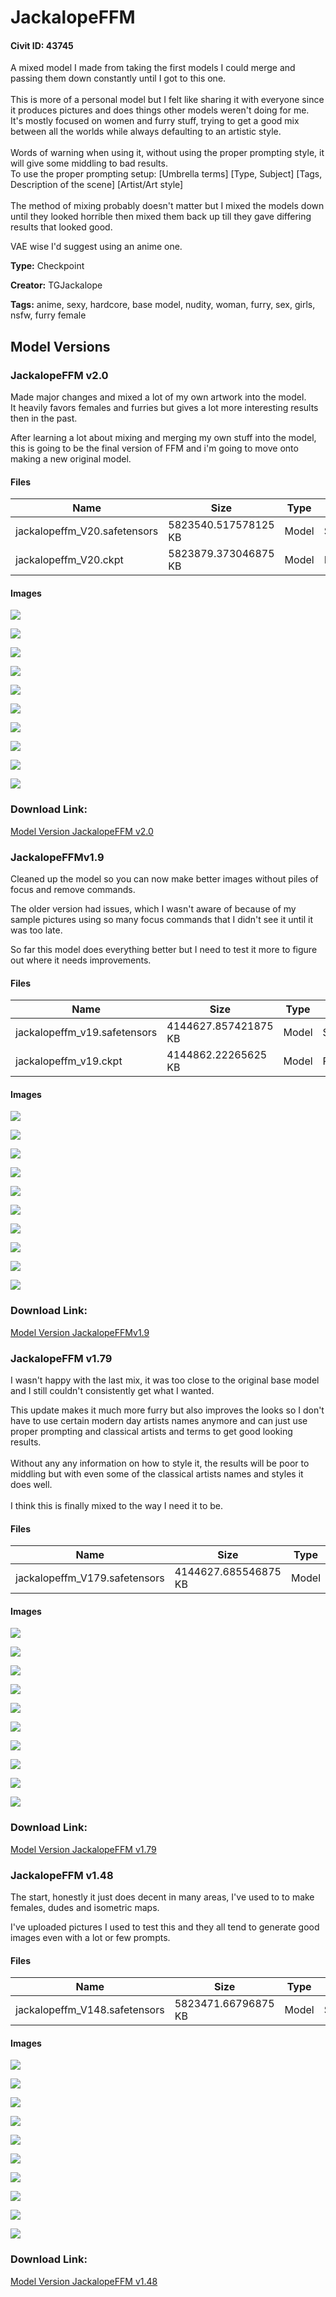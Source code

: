 # JackalopeFFM

#### Civit ID: 43745

<p>A mixed model I made from taking the first models I could merge and passing them down constantly until I got to this one.<br /><br />This is more of a personal model but I felt like sharing it with everyone since it produces pictures and does things other models weren't doing for me.<br />It's mostly focused on women and furry stuff, trying to get a good mix between all the worlds while always defaulting to an artistic style.<br /><br />Words of warning when using it, without using the proper prompting style, it will give some middling to bad results.<br />To use the proper prompting setup: [Umbrella terms] [Type, Subject] [Tags, Description of the scene] [Artist/Art style]<br /><br />The method of mixing probably doesn't matter but I mixed the models down until they looked horrible then mixed them back up till they gave differing results that looked good.</p><p></p><p>VAE wise I'd suggest using an anime one.</p>

**Type:** Checkpoint

**Creator:** TGJackalope

**Tags:** anime, sexy, hardcore, base model, nudity, woman, furry, sex, girls, nsfw, furry female

## Model Versions

### JackalopeFFM v2.0

<p>Made major changes and mixed a lot of my own artwork into the model.<br />It heavily favors females and furries but gives a lot more interesting results then in the past.</p><p>After learning a lot about mixing and merging my own stuff into the model, this is going to be the final version of FFM and i'm going to move onto making a new original model.</p>

#### Files

| Name | Size | Type | Format | Download Url | AutoV1 | AutoV2 | SHA256 | CRC32 | BLAKE3 |
| --- | --- | --- | --- | --- | --- | --- | --- | --- | --- |
| jackalopeffm_V20.safetensors | 5823540.517578125 KB | Model | SafeTensor | https://civitai.com/api/download/models/69959 | A8285EA9 | 02026B47EC | 02026B47ECA0C39DA21F64A849FC14A06F26DC250E6050D69C97751F98F20498 | 7C41E86A | F0C68367ED3D67C1D3B9D228C6ACC91943B26DBA2F257800927BE124D783C876 |
| jackalopeffm_V20.ckpt | 5823879.373046875 KB | Model | PickleTensor | https://civitai.com/api/download/models/69959?type=Model&format=PickleTensor&size=full&fp=fp16 | 93240C84 | 7F2354314C | 7F2354314C834B055D3EE28F3E1761B2A931ED56F9AC1BB542438E0528641C71 | 537B75F4 | A98000509EC96FB4B05CB12747F028537E70743EB4F74B3CD75E9A0B2B25BDCA |

#### Images

<p><img src="https://image.civitai.com/xG1nkqKTMzGDvpLrqFT7WA/76ac5a58-7f0d-486b-bc6c-4efbb9f6c8b9/width=450/781852.jpeg" /></p>

<p><img src="https://image.civitai.com/xG1nkqKTMzGDvpLrqFT7WA/f5d5d426-3edd-480d-a4f1-6f76644c31d8/width=450/781857.jpeg" /></p>

<p><img src="https://image.civitai.com/xG1nkqKTMzGDvpLrqFT7WA/94d45c6b-7d6d-41c9-8ebb-dcec9dcc3d9c/width=450/781846.jpeg" /></p>

<p><img src="https://image.civitai.com/xG1nkqKTMzGDvpLrqFT7WA/b6935410-98d7-4142-8f12-1371102bc5b7/width=450/781850.jpeg" /></p>

<p><img src="https://image.civitai.com/xG1nkqKTMzGDvpLrqFT7WA/60a41fb3-c9b3-4dc8-b486-85968e50e182/width=450/781854.jpeg" /></p>

<p><img src="https://image.civitai.com/xG1nkqKTMzGDvpLrqFT7WA/f795c0b4-cb18-4fde-8875-eb2ea3f40d11/width=450/781848.jpeg" /></p>

<p><img src="https://image.civitai.com/xG1nkqKTMzGDvpLrqFT7WA/c4236a9e-593b-452d-a00a-dc58615fa1f8/width=450/781847.jpeg" /></p>

<p><img src="https://image.civitai.com/xG1nkqKTMzGDvpLrqFT7WA/c635ae45-77f9-4238-affd-9de7591b0def/width=450/781849.jpeg" /></p>

<p><img src="https://image.civitai.com/xG1nkqKTMzGDvpLrqFT7WA/a7996b90-659e-4c26-a402-250a1fd41465/width=450/781856.jpeg" /></p>

<p><img src="https://image.civitai.com/xG1nkqKTMzGDvpLrqFT7WA/9a9fdc07-d5fa-4281-9397-67ad0a8167d9/width=450/781851.jpeg" /></p>

### Download Link:

[Model Version JackalopeFFM v2.0](https://civitai.com/api/download/models/69959)

### JackalopeFFMv1.9

<p>Cleaned up the model so you can now make better images without piles of focus and remove commands.</p><p>The older version had issues, which I wasn't aware of because of my sample pictures using so many focus commands that I didn't see it until it was too late.</p><p>So far this model does everything better but I need to test it more to figure out where it needs improvements.</p>

#### Files

| Name | Size | Type | Format | Download Url | AutoV1 | AutoV2 | SHA256 | CRC32 | BLAKE3 |
| --- | --- | --- | --- | --- | --- | --- | --- | --- | --- |
| jackalopeffm_v19.safetensors | 4144627.857421875 KB | Model | SafeTensor | https://civitai.com/api/download/models/57381 | 18EAC0D6 | 8726C3C5B4 | 8726C3C5B4A658E4076C0F4BB5D774876000D5C381B4F12A8ECC4128C6F68721 | 7D5455D8 | 406038D65F522F1FB4B5A50F606EECBE53AD6A4241ED09F52754BF386E98D1AE |
| jackalopeffm_v19.ckpt | 4144862.22265625 KB | Model | PickleTensor | https://civitai.com/api/download/models/57381?type=Model&format=PickleTensor&size=full&fp=fp16 | 5216EDA9 | 008F6DEF21 | 008F6DEF2155DA03E1C8B12D4327C1ABF3A0C80C029BEE36A574021164D0BC26 | F9857AC2 | 3325C1706BFCA5DC0F1DD4F2BC1C04BDE3FA4D6F6362BF2962A163841020A4B6 |

#### Images

<p><img src="https://image.civitai.com/xG1nkqKTMzGDvpLrqFT7WA/036ed823-dbcc-4b4c-b1e2-08063d549500/width=450/623584.jpeg" /></p>

<p><img src="https://image.civitai.com/xG1nkqKTMzGDvpLrqFT7WA/ba93855a-3746-4cf4-bfa0-9ad1d7dbd300/width=450/623570.jpeg" /></p>

<p><img src="https://image.civitai.com/xG1nkqKTMzGDvpLrqFT7WA/d9721aaa-07a8-47e7-aa36-4a1080b8ec00/width=450/623583.jpeg" /></p>

<p><img src="https://image.civitai.com/xG1nkqKTMzGDvpLrqFT7WA/f0475eca-48eb-4c9c-e459-47c45a55f500/width=450/623588.jpeg" /></p>

<p><img src="https://image.civitai.com/xG1nkqKTMzGDvpLrqFT7WA/97bfa3db-6a8b-4bdb-0d4f-27b21a421500/width=450/623571.jpeg" /></p>

<p><img src="https://image.civitai.com/xG1nkqKTMzGDvpLrqFT7WA/a2e349db-71f9-4d17-b192-fd497241e300/width=450/623576.jpeg" /></p>

<p><img src="https://image.civitai.com/xG1nkqKTMzGDvpLrqFT7WA/3066f9a6-0563-4fbe-59e5-b37123d69600/width=450/623574.jpeg" /></p>

<p><img src="https://image.civitai.com/xG1nkqKTMzGDvpLrqFT7WA/59b91ae1-4987-456f-da76-de4fdde30d00/width=450/623579.jpeg" /></p>

<p><img src="https://image.civitai.com/xG1nkqKTMzGDvpLrqFT7WA/cfb91e5b-7b9b-41ad-11e9-9081d71bec00/width=450/623589.jpeg" /></p>

<p><img src="https://image.civitai.com/xG1nkqKTMzGDvpLrqFT7WA/b93d94d3-a74d-495b-4a30-0c1ff9e41a00/width=450/623582.jpeg" /></p>

### Download Link:

[Model Version JackalopeFFMv1.9](https://civitai.com/api/download/models/57381)

### JackalopeFFM v1.79

<p>I wasn't happy with the last mix, it was too close to the original base model and I still couldn't consistently get what I wanted.</p><p>This update makes it much more furry but also improves the looks so I don't have to use certain modern day artists names anymore and can just use proper prompting and classical artists and terms to get good looking results.<br /><br />Without any any information on how to style it, the results will be poor to middling but with even some of the classical artists names and styles it does well.<br /><br />I think this is finally mixed to the way I need it to be.</p>

#### Files

| Name | Size | Type | Format | Download Url | AutoV1 | AutoV2 | SHA256 | CRC32 | BLAKE3 |
| --- | --- | --- | --- | --- | --- | --- | --- | --- | --- |
| jackalopeffm_V179.safetensors | 4144627.685546875 KB | Model | SafeTensor | https://civitai.com/api/download/models/52608 | 80444311 | 87B6AB120A | 87B6AB120ACA157FFD62A45F8F0EA0D3CEB9505486B081F03A431FF98DD1357B | ABF91EEC | 38650D1480C232DF3BE5FD611D308EBD00651A9A22B3E5BFEB2ECE87D487C8BF |

#### Images

<p><img src="https://image.civitai.com/xG1nkqKTMzGDvpLrqFT7WA/adbcc7ca-d79a-4db9-a377-534e90151b00/width=450/567576.jpeg" /></p>

<p><img src="https://image.civitai.com/xG1nkqKTMzGDvpLrqFT7WA/52a12227-be69-424f-ca33-d4ed58694300/width=450/567571.jpeg" /></p>

<p><img src="https://image.civitai.com/xG1nkqKTMzGDvpLrqFT7WA/624fff8a-aa7e-4fd9-12f0-8280ee928e00/width=450/567582.jpeg" /></p>

<p><img src="https://image.civitai.com/xG1nkqKTMzGDvpLrqFT7WA/5443880f-e9f1-4fa2-a60e-515a3019a800/width=450/567580.jpeg" /></p>

<p><img src="https://image.civitai.com/xG1nkqKTMzGDvpLrqFT7WA/c41313c1-5eab-4edc-2059-d078c94b1000/width=450/567574.jpeg" /></p>

<p><img src="https://image.civitai.com/xG1nkqKTMzGDvpLrqFT7WA/5bc8df3b-a304-46c2-4e93-5d9a0927ff00/width=450/567578.jpeg" /></p>

<p><img src="https://image.civitai.com/xG1nkqKTMzGDvpLrqFT7WA/39ad4380-c65e-42d6-c173-d56409e99600/width=450/567575.jpeg" /></p>

<p><img src="https://image.civitai.com/xG1nkqKTMzGDvpLrqFT7WA/11c504a2-4036-47e8-2096-9da2cd3aa500/width=450/567577.jpeg" /></p>

<p><img src="https://image.civitai.com/xG1nkqKTMzGDvpLrqFT7WA/c3c5dd2d-857d-4608-93b2-91a6da10c200/width=450/567581.jpeg" /></p>

<p><img src="https://image.civitai.com/xG1nkqKTMzGDvpLrqFT7WA/6ab6a76f-a9dd-46e6-62b2-e1428b09c500/width=450/567579.jpeg" /></p>

### Download Link:

[Model Version JackalopeFFM v1.79](https://civitai.com/api/download/models/52608)

### JackalopeFFM v1.48

<p>The start, honestly it just does decent in many areas, I've used to to make females, dudes and isometric maps.</p><p>I've uploaded pictures I used to test this and they all tend to generate good images even with a lot or few prompts.</p>

#### Files

| Name | Size | Type | Format | Download Url | AutoV1 | AutoV2 | SHA256 | CRC32 | BLAKE3 |
| --- | --- | --- | --- | --- | --- | --- | --- | --- | --- |
| jackalopeffm_V148.safetensors | 5823471.66796875 KB | Model | SafeTensor | https://civitai.com/api/download/models/48383 | FBD9424F | 1F129F869F | 1F129F869FC1668EACA9999A910E548CA310E8F01AA69C2A25BA0C2F350A2C71 | 4BF318BA | E83A6E29A0929945F619CD5A98990D5C22A85760CCD06BFFAF895384B9EFA2FD |

#### Images

<p><img src="https://image.civitai.com/xG1nkqKTMzGDvpLrqFT7WA/a013bb8d-d624-4d49-106d-ba858da16a00/width=450/520115.jpeg" /></p>

<p><img src="https://image.civitai.com/xG1nkqKTMzGDvpLrqFT7WA/1bba1c26-8215-4d12-ad6a-1d3c52001500/width=450/520116.jpeg" /></p>

<p><img src="https://image.civitai.com/xG1nkqKTMzGDvpLrqFT7WA/b3f246aa-7e85-4403-8d00-e94c364b5f00/width=450/520117.jpeg" /></p>

<p><img src="https://image.civitai.com/xG1nkqKTMzGDvpLrqFT7WA/f822f8e7-d952-4331-ed5b-95e60972c600/width=450/520121.jpeg" /></p>

<p><img src="https://image.civitai.com/xG1nkqKTMzGDvpLrqFT7WA/15ab984f-bc2d-4ba8-c46f-d2ccae9eab00/width=450/520120.jpeg" /></p>

<p><img src="https://image.civitai.com/xG1nkqKTMzGDvpLrqFT7WA/945c2065-64c4-46a0-46cd-42f0a6870c00/width=450/520122.jpeg" /></p>

<p><img src="https://image.civitai.com/xG1nkqKTMzGDvpLrqFT7WA/0e845ab4-43ff-4ca4-9b6d-f1e1eff8cc00/width=450/520113.jpeg" /></p>

<p><img src="https://image.civitai.com/xG1nkqKTMzGDvpLrqFT7WA/1be6e802-538b-4c07-9574-c8bfcffff500/width=450/520118.jpeg" /></p>

<p><img src="https://image.civitai.com/xG1nkqKTMzGDvpLrqFT7WA/bf01c1c4-5e99-4d84-f156-d3013adc6f00/width=450/520114.jpeg" /></p>

<p><img src="https://image.civitai.com/xG1nkqKTMzGDvpLrqFT7WA/4083dcbe-2990-4481-7267-a2c80e5a2800/width=450/520119.jpeg" /></p>

### Download Link:

[Model Version JackalopeFFM v1.48](https://civitai.com/api/download/models/48383)

